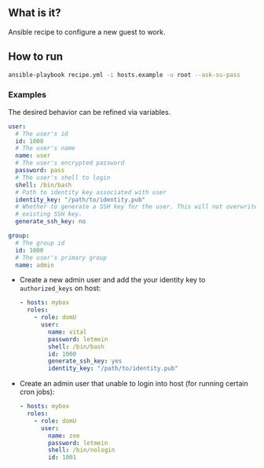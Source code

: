 What is it?
-----------

Ansible recipe to configure a new guest to work.


## How to run

```bash
ansible-playbook recipe.yml -i hosts.example -u root --ask-su-pass
```

### Examples

The desired behavior can be refined via variables.

```yaml
user:
  # The user's id
  id: 1000
  # The user's name
  name: user
  # The user's encrypted password
  password: pass
  # The user's shell to login
  shell: /bin/bash
  # Path to identity key associated with user
  identity_key: "/path/to/identity.pub"
  # Whether to generate a SSH key for the user. This will not overwrite an
  # existing SSH key.
  generate_ssh_key: no

group:
  # The group id
  id: 1000
  # The user's primary group
  name: admin
```

* Create a new admin user and add the your identity key to `authorized_keys` on
  host:

  ```yaml
  - hosts: mybox
    roles:
      - role: domU
        user:
          name: vital
          password: letmein
          shell: /bin/bash
          id: 1000
          generate_ssh_key: yes
          identity_key: "/path/to/identity.pub"
  ```

* Create an admin user that unable to login into host (for running certain cron
  jobs):

  ```yaml
  - hosts: mybox
    roles:
      - role: domU
        user:
          name: zoe
          password: letmein
          shell: /bin/nologin
          id: 1001
  ```

